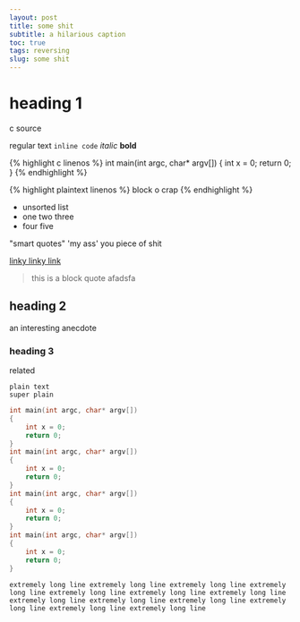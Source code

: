 ```yaml
---
layout: post
title: some shit
subtitle: a hilarious caption
toc: true
tags: reversing
slug: some shit
---
```

# heading 1 
c source

regular text `inline code` *italic* **bold**

{% highlight c linenos %}
int main(int argc, char* argv[])
{
    int x = 0;
    return 0;
}
{% endhighlight %}

{% highlight plaintext linenos %}
block o crap
{% endhighlight %}

- unsorted list
- one two three
- four five

"smart quotes" 'my ass' you piece of shit

[linky linky link](https://www.wikipedia.org/)

> this is a block quote
> afadsfa

## heading 2
an interesting anecdote
### heading 3
related

```
plain text
super plain
```

```c
int main(int argc, char* argv[])
{
    int x = 0;
    return 0;
}
int main(int argc, char* argv[])
{
    int x = 0;
    return 0;
}
int main(int argc, char* argv[])
{
    int x = 0;
    return 0;
}
int main(int argc, char* argv[])
{
    int x = 0;
    return 0;
}
```

```
extremely long line extremely long line extremely long line extremely long line extremely long line extremely long line extremely long line extremely long line extremely long line extremely long line extremely long line extremely long line extremely long line 
```
